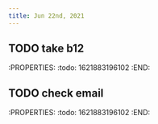 ```yaml
---
title: Jun 22nd, 2021
---
```


## TODO take b12
:PROPERTIES:
:todo: 1621883196102
:END:
## TODO check email
:PROPERTIES:
:todo: 1621883196102
:END:
